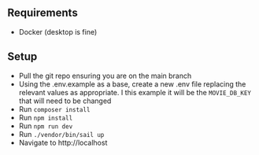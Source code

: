 ## Requirements
- Docker (desktop is fine)

## Setup
- Pull the git repo ensuring you are on the main branch
- Using the .env.example as a base, create a new .env file replacing the relevant values as appropriate. I this example it will be the `MOVIE_DB_KEY` that will need to be changed
- Run `composer install`
- Run `npm install`
- Run `npm run dev`
- Run `./vendor/bin/sail up`
- Navigate to  http://localhost
